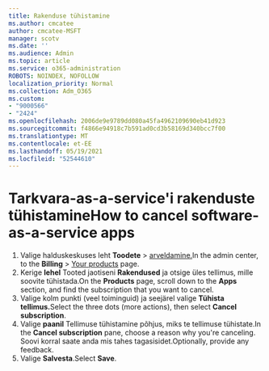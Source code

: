 ```yaml
---
title: Rakenduse tühistamine
ms.author: cmcatee
author: cmcatee-MSFT
manager: scotv
ms.date: ''
ms.audience: Admin
ms.topic: article
ms.service: o365-administration
ROBOTS: NOINDEX, NOFOLLOW
localization_priority: Normal
ms.collection: Adm_O365
ms.custom:
- "9000566"
- "2424"
ms.openlocfilehash: 2006de9e9789dd080a45fa4962109690eb41d923
ms.sourcegitcommit: f4866e94918c7b591ad0cd3b58169d340bcc7f00
ms.translationtype: MT
ms.contentlocale: et-EE
ms.lasthandoff: 05/19/2021
ms.locfileid: "52544610"
---
```

# <a name="how-to-cancel-software-as-a-service-apps"></a><span data-ttu-id="11c9d-102">Tarkvara-as-a-service'i rakenduste tühistamine</span><span class="sxs-lookup"><span data-stu-id="11c9d-102">How to cancel software-as-a-service apps</span></span>

1. <span data-ttu-id="11c9d-103">Valige halduskeskuses leht **Toodete**  >  [arveldamine.](https://go.microsoft.com/fwlink/p/?linkid=842054)</span><span class="sxs-lookup"><span data-stu-id="11c9d-103">In the admin center, to the **Billing** > [Your products](https://go.microsoft.com/fwlink/p/?linkid=842054) page.</span></span>
2. <span data-ttu-id="11c9d-104">Kerige **lehel** Tooted jaotiseni **Rakendused** ja otsige üles tellimus, mille soovite tühistada.</span><span class="sxs-lookup"><span data-stu-id="11c9d-104">On the **Products** page, scroll down to the **Apps** section, and find the subscription that you want to cancel.</span></span> 
3. <span data-ttu-id="11c9d-105">Valige kolm punkti (veel toiminguid) ja seejärel valige **Tühista tellimus.**</span><span class="sxs-lookup"><span data-stu-id="11c9d-105">Select the three dots (more actions), then select **Cancel subscription**.</span></span>
4. <span data-ttu-id="11c9d-106">Valige **paanil** Tellimuse tühistamine põhjus, miks te tellimuse tühistate.</span><span class="sxs-lookup"><span data-stu-id="11c9d-106">In the **Cancel subscription** pane, choose a reason why you're canceling.</span></span> <span data-ttu-id="11c9d-107">Soovi korral saate anda mis tahes tagasisidet.</span><span class="sxs-lookup"><span data-stu-id="11c9d-107">Optionally, provide any feedback.</span></span>
5. <span data-ttu-id="11c9d-108">Valige **Salvesta**.</span><span class="sxs-lookup"><span data-stu-id="11c9d-108">Select **Save**.</span></span>